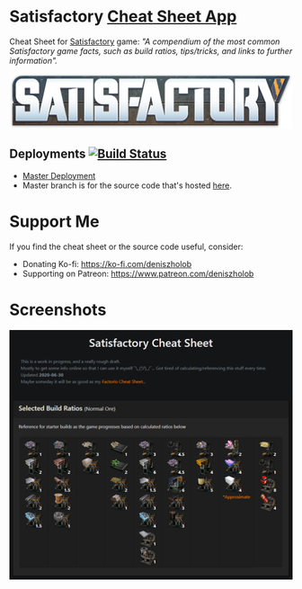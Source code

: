 # Satisfactory [Cheat Sheet App](https://deniszholob.github.io/satisfactory-cheat-sheet/)
Cheat Sheet for [Satisfactory](https://www.satisfactorygame.com/) game: *"A compendium of the most common Satisfactory game facts, such as build ratios, tips/tricks, and links to further information".*


![Satisfactory Cheat Sheet](images/satisfactory_logo_full_color_small.png)

## Deployments [![Build Status](https://travis-ci.com/deniszholob/satisfactory-cheat-sheet.svg?branch=master)](https://travis-ci.com/deniszholob/satisfactory-cheat-sheet)

* [Master Deployment](https://deniszholob.github.io/satisfactory-cheat-sheet/)
* Master branch is for the source code that's hosted [here](https://deniszholob.github.io/satisfactory-cheat-sheet/).

# Support Me
If you find the cheat sheet or the source code useful, consider:

* Donating Ko-fi: https://ko-fi.com/deniszholob
* Supporting on Patreon: https://www.patreon.com/deniszholob

# Screenshots
![Satisfactory Cheat Sheet Desktop Website](images/screenshot_2020-06-30.png)
